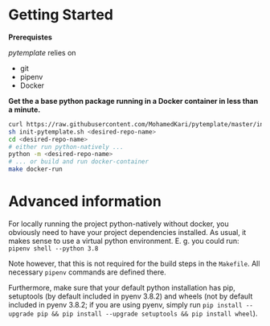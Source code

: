 # Getting Started
**Prerequistes**

_pytemplate_ relies on 
- git
- pipenv
- Docker

**Get the a base python package running in a Docker container in less than a minute.**
```sh
curl https://raw.githubusercontent.com/MohamedKari/pytemplate/master/init-pytemplate.sh -o init-pytemplate.sh
sh init-pytemplate.sh <desired-repo-name>
cd <desired-repo-name>
# either run python-natively ...
python -m <desired-repo-name>
# ... or build and run docker-container
make docker-run
```

# Advanced information

For locally running the project python-natively without docker, you obviously need to have your project dependencies installed. As usual, it makes sense to use a virtual python environment. E. g. you could run: 
`pipenv shell --python 3.8`

Note however, that this is not required for the build steps in the `Makefile`. All necessary `pipenv` commands are defined there. 


Furthermore, make sure that your default python installation has pip, setuptools (by default included in pyenv 3.8.2) and wheels (not by default included in pyenv 3.8.2; if you are using pyenv, simply run `pip install --upgrade pip && pip install --upgrade setuptools && pip install wheel`).
